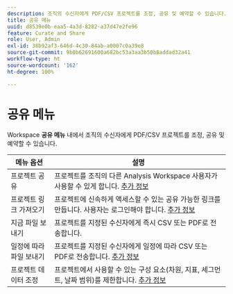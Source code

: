 ```yaml
---
description: 조직의 수신자에게 PDF/CSV 프로젝트를 조정, 공유 및 예약할 수 있습니다.
title: 공유 메뉴
uuid: d8539e0b-eaa5-4a3d-8282-a37d47e2fe96
feature: Curate and Share
role: User, Admin
exl-id: 38b92af3-646d-4c30-84ab-a0007c0a39e8
source-git-commit: 9b0b62691600a682bc53a3aa3b50b8addad32a41
workflow-type: ht
source-wordcount: '162'
ht-degree: 100%

---
```


# 공유 메뉴

Workspace **공유 메뉴** 내에서 조직의 수신자에게 PDF/CSV 프로젝트를 조정, 공유 및 예약할 수 있습니다.

| 메뉴 옵션 | 설명 |
|---|---|
| 프로젝트 공유 | 프로젝트를 조직의 다른 Analysis Workspace 사용자가 사용할 수 있게 합니다. [추가 정보](https://experienceleague.adobe.com/docs/analytics/analyze/analysis-workspace/curate-share/share-projects.html?lang=ko-KR) |
| 프로젝트 링크 가져오기 | 프로젝트에 신속하게 액세스할 수 있는 공유 가능한 링크를 만듭니다. 사용자는 로그인해야 합니다. [추가 정보](https://experienceleague.adobe.com/docs/analytics/analyze/analysis-workspace/curate-share/shareable-links.html?lang=ko-KR) |
| 지금 파일 보내기 | 프로젝트를 지정된 수신자에게 즉시 CSV 또는 PDF로 전송합니다. |
| 일정에 따라 파일 보내기 | 프로젝트를 지정된 수신자에게 일정에 따라 CSV 또는 PDF로 전송합니다. [추가 정보](https://experienceleague.adobe.com/docs/analytics/analyze/analysis-workspace/curate-share/t-schedule-report.html?lang=ko-KR) |
| 프로젝트 데이터 조정 | 프로젝트에서 사용할 수 있는 구성 요소(차원, 지표, 세그먼트, 날짜 범위)를 제한합니다. [추가 정보](https://experienceleague.adobe.com/docs/analytics/analyze/analysis-workspace/curate-share/curate.html?lang=ko-KR) |

